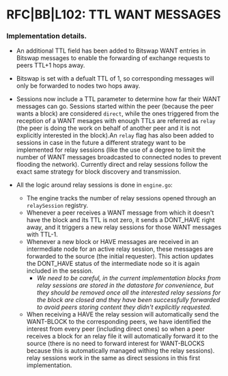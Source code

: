 # RFC|BB|L102: TTL WANT MESSAGES
### Implementation details.
<!-- Add references to code once performed the unit tests -->
* An additional TTL field has been added to Bitswap WANT entries in Bitswap messages to
enable the forwarding of exchange requests to peers TTL+1 hops away.
* Bitswap is set with a defualt TTL of 1, so corresponding messages will only be forwarded
to nodes two hops away.
* Sessions now include a TTL parameter to determine how far their WANT messages can go. Sessions started within the peer (because the peer wants a block) are considered `direct`, while the ones triggered from the reception of a WANT mesages with enough TTLs are referred as `relay` (the peer is doing the work on behalf of another peer and it is not explicitly interested in the block).An `relay` flag has also been added to sessions in case in the future a different strategy want
to be implemented for relay sessions (like the use of a degree to limit the number of WANT messages broadcasted to connected nodes to prevent flooding the network). Currently direct and relay sessions follow the exact same strategy for block discovery and transmission.

* All the logic around relay sessions is done in `engine.go`:
    - The engine tracks the number of relay sessions opened through an `relaySession` registry.
    - Whenever a peer receives a WANT message from which it doesn't have the block and its TTL is not zero, it sends a DONT_HAVE right away, and it triggers a new relay sessions for those WANT messages with TTL-1.
    - Whenever a new block or HAVE messages are received in an intermediate node for an active relay session, these messages are forwarded to the source (the initial requester). This action updates the DONT_HAVE status of the intermediate node so it is again included in the session. 
        - _We need to be careful, in the current implementation blocks from relay sessions are stored in the datastore for convenience, but they should be removed once all the interested relay sessions for the block are closed and they have been successfully forwarded to avoid peers storing content they didn't explicitly requested._
    - When receiving a HAVE the relay session will automatically send the WANT-BLOCK to the corresponding peers, we have identified the interest from every peer (including direct ones) so when a peer receives a block for an relay file it will automatically forward it to the source (there is no need to forward interest for WANT-BLOCKS because this is automatically managed withing the relay sessions). relay sessions work in the same as direct sessions in this first implementation.